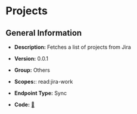 # Projects

## General Information

- **Description:** Fetches a list of projects from Jira

- **Version:** 0.0.1
- **Group:** Others
- **Scopes:**: read:jira-work
- **Endpoint Type:** Sync
- **Code:** [🔗](https://github.com/NangoHQ/integration-templates/tree/main/integrations/jira/syncs/projects.ts)
